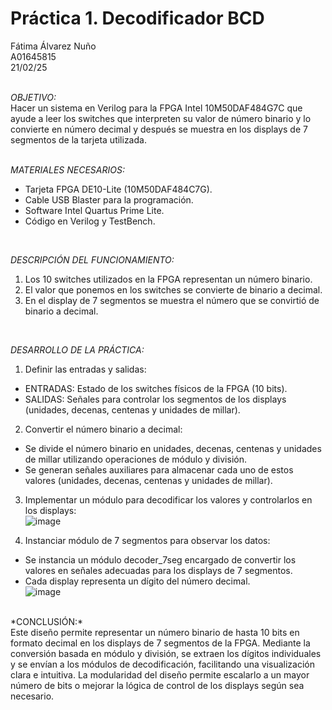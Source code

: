 # Práctica 1. Decodificador BCD
Fátima Álvarez Nuño <br/>
A01645815 <br/>
21/02/25 <br/>
<br/>

*OBJETIVO:* <br/>
Hacer un sistema en Verilog para la FPGA Intel 10M50DAF484G7C que ayude a leer los switches que interpreten su valor de número binario y lo convierte en número decimal y después se muestra en los displays de 7 segmentos de la tarjeta utilizada. <br/>
<br/>

*MATERIALES NECESARIOS:* <br/>
* Tarjeta FPGA DE10-Lite (10M50DAF484C7G). <br/>
* Cable USB Blaster para la programación. <br/>
* Software Intel Quartus Prime Lite. <br/>
* Código en Verilog y TestBench. <br/>
<br/>

*DESCRIPCIÓN DEL FUNCIONAMIENTO:* <br/>
1. Los 10 switches utilizados en la FPGA representan un número binario. <br/>
2. El valor que ponemos en los switches se convierte de binario a decimal. <br/>
3. En el display de 7 segmentos se muestra el número que se convirtió de binario a decimal. <br/>
<br/>

*DESARROLLO DE LA PRÁCTICA:* <br/>
1. Definir las entradas y salidas: <br/>
  * ENTRADAS:  Estado de los switches físicos de la FPGA (10 bits). <br/>
  * SALIDAS: Señales para controlar los segmentos de los displays (unidades, decenas, centenas y unidades de millar). <br/>
2. Convertir el número binario a decimal: <br/>
  * Se divide el número binario en unidades, decenas, centenas y unidades de millar utilizando operaciones de módulo y división. <br/>
  * Se generan señales auxiliares para almacenar cada uno de estos valores (unidades, decenas, centenas y unidades de millar). <br/>
3. Implementar un módulo para decodificar los valores y controlarlos en los displays: <br/>
![image](https://github.com/user-attachments/assets/0ea82eca-f09c-4941-905b-2a8627dcb3a8)

4. Instanciar módulo de 7 segmentos para observar los datos: <br/>
  * Se instancia un módulo decoder_7seg encargado de convertir los valores en señales adecuadas para los displays de 7 segmentos. <br/>
  * Cada display representa un dígito del número decimal. <br/>
![image](https://github.com/user-attachments/assets/4ce80e2d-0363-49c5-9b8e-67d572b57c63)

<br/>
*CONCLUSIÓN:* <br/>
Este diseño permite representar un número binario de hasta 10 bits en formato decimal en los displays de 7 segmentos de la FPGA. Mediante la conversión basada en módulo y división, se extraen los dígitos individuales y se envían a los módulos de decodificación, facilitando una visualización clara e intuitiva. La modularidad del diseño permite escalarlo a un mayor número de bits o mejorar la lógica de control de los displays según sea necesario. <br/>


